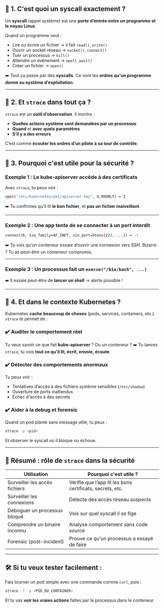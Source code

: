 ## 🧠 1. C'est quoi un **syscall** exactement ?

Un **syscall** (appel système) est une **porte d’entrée entre un programme et le noyau Linux**.

Quand un programme veut :

* Lire ou écrire un fichier → il fait `read()`, `write()`
* Ouvrir un socket réseau → `socket()`, `connect()`
* Tuer un processus → `kill()`
* Attendre un événement → `epoll_wait()`
* Créer un fichier → `open()`

➡️ Tout ça passe par des **syscalls**. Ce sont les **ordres qu'un programme donne au système d’exploitation**.

---

## 🧪 2. Et `strace` dans tout ça ?

`strace` est un **outil d’observation**. Il montre :

* **Quelles actions système sont demandées par un processus**
* **Quand** et **avec quels paramètres**
* **S’il y a des erreurs**

C’est comme **écouter les ordres d’un pilote à sa tour de contrôle**.

---

## 🔐 3. Pourquoi c'est utile pour la **sécurité** ?

### Exemple 1 : Le kube-apiserver accède à des certificats

Avec `strace`, tu peux voir :

```bash
open("/etc/kubernetes/pki/apiserver.key", O_RDONLY) = 3
```

➡️ Tu confirmes qu’il lit **le bon fichier**, et **pas un fichier malveillant**.

---

### Exemple 2 : Une app tente de se connecter à un port interdit

```bash
connect(6, {sa_family=AF_INET, sin_port=htons(22), ...}) = -1
```

➡️ Tu vois qu’un conteneur essaie d’ouvrir une connexion vers SSH. Bizarre ? Tu as peut-être un conteneur compromis.

---

### Exemple 3 : Un processus fait un `execve("/bin/bash", ...)`

➡️ Il essaie peut-être de **lancer un shell** → alerte possible !

---

## 🔎 4. Et dans le contexte **Kubernetes** ?

Kubernetes **cache beaucoup de choses** (pods, services, containers, etc.). `strace` te permet de :

### ✔️ Auditer le comportement réel

Tu veux savoir ce que fait **kube-apiserver** ? Ou un conteneur ?
➡️ Tu lances `strace`, tu vois **tout ce qu’il lit, écrit, envoie, écoute**.

### ✔️ Détecter des comportements anormaux

Tu peux voir :

* Tentatives d’accès à des fichiers système sensibles (`/etc/shadow`)
* Ouverture de ports inattendus
* Échec d'accès à des secrets

### ✔️ Aider à la **debug et forensic**

Quand un pod plante sans message utile, tu peux :

```bash
strace -p <pid>
```

Et observer le syscall où il bloque ou échoue.

---

## 🎯 Résumé : rôle de `strace` dans la sécurité

| Utilisation                   | Pourquoi c'est utile ?                                    |
| ----------------------------- | --------------------------------------------------------- |
| Surveiller les accès fichiers | Vérifie que l’app lit les bons certificats, secrets, etc. |
| Surveiller les connexions     | Détecte des accès réseau suspects                         |
| Déboguer un processus bloqué  | Vois sur quel syscall il se fige                          |
| Comprendre un binaire inconnu | Analyse comportement sans code source                     |
| Forensic (post-incident)      | Prouve ce qu’un processus a essayé de faire               |

---

## 🛠️ Si tu veux tester facilement :

Fais tourner un pod simple avec une commande comme `curl`, puis :

```bash
strace -f -p <PID_DU_CONTAINER>
```

Et tu vas **voir les vraies actions** faites par le processus dans le conteneur.

